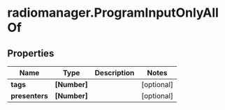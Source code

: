 # radiomanager.ProgramInputOnlyAllOf

## Properties

Name | Type | Description | Notes
------------ | ------------- | ------------- | -------------
**tags** | **[Number]** |  | [optional] 
**presenters** | **[Number]** |  | [optional] 


